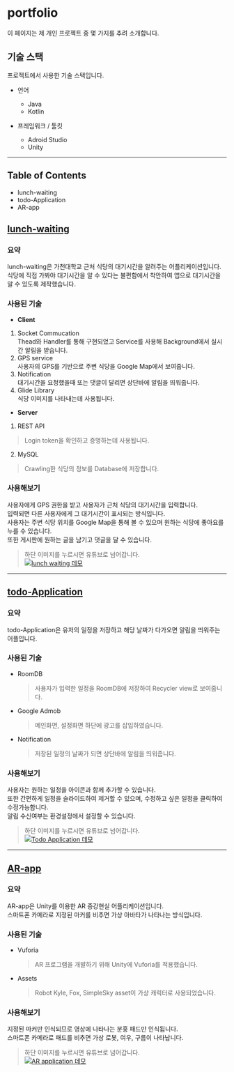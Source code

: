 # portfolio
이 페이지는 제 개인 프로젝트 중 몇 가지를 추려 소개합니다.

## 기술 스택
프로젝트에서 사용한 기술 스택입니다.

- 언어  
  - Java
  - Kotlin
  
- 프레임워크 / 툴킷  
  - Adroid Studio
  - Unity

---

## Table of Contents
- lunch-waiting
- todo-Application
- AR-app


## [lunch-waiting](https://github.com/JJangA9/lunch-waiting)


### 요약  
lunch-waiting은 가천대학교 근처 식당의 대기시간을 알려주는 어플리케이션입니다.  
식당에 직접 가봐야 대기시간을 알 수 있다는 불편함에서 착안하여 앱으로 대기시간을 알 수 있도록 제작했습니다.   

### 사용된 기술

- **Client**

 1. Socket Commucation  
  Thead와 Handler를 통해 구현되었고 Service를 사용해 Background에서 실시간 알림을 받습니다.
 2. GPS service  
  사용자의 GPS를 기반으로 주변 식당을 Google Map에서 보여줍니다.
 3. Notification  
  대기시간을 요청했을때 또는 댓글이 달리면 상단바에 알림을 띄워줍니다.
 4. Glide Library  
  식당 이미지를 나타내는데 사용됩니다.  
  
- **Server**  

 1. REST API  
  > Login token을 확인하고 증명하는데 사용됩니다.
 2. MySQL  
  > Crawling한 식당의 정보를 Database에 저장합니다.

### 사용해보기
사용자에게 GPS 권한을 받고 사용자가 근처 식당의 대기시간을 입력합니다.  
입력되면 다른 사용자에게 그 대기시간이 표시되는 방식입니다.  
사용자는 주변 식당 위치를 Google Map을 통해 볼 수 있으며 원하는 식당에 좋아요를 누를 수 있습니다.  
또한 게시판에 원하는 글을 남기고 댓글을 달 수 있습니다.  

> 하단 이미지를 누르시면 유튜브로 넘어갑니다.  
[![lunch waiting 데모](https://img.youtube.com/vi/V3zJFMWD8Es/0.jpg)](https://www.youtube.com/watch?v=V3zJFMWD8Es)  

---

## [todo-Application](https://github.com/JJangA9/TodoApplication)


### 요약
todo-Application은 유저의 일정을 저장하고 해당 날짜가 다가오면 알림을 띄워주는 어플입니다.  

### 사용된 기술

- RoomDB
  > 사용자가 입력한 일정을 RoomDB에 저장하여 Recycler view로 보여줍니다.  
- Google Admob  
  > 메인화면, 설정화면 하단에 광고를 삽입하였습니다.  
- Notification  
  > 저장된 일정의 날짜가 되면 상단바에 알림을 띄워줍니다.

### 사용해보기
사용자는 원하는 일정을 아이콘과 함께 추가할 수 있습니다.  
또한 간편하게 일정을 슬라이드하여 제거할 수 있으며, 수정하고 싶은 일정을 클릭하여 수정가능합니다.  
알림 수신여부는 환경설정에서 설정할 수 있습니다.  

> 하단 이미지를 누르시면 유튜브로 넘어갑니다.  
[![Todo Application 데모](https://img.youtube.com/vi/ehVcs0IErOY/0.jpg)](https://www.youtube.com/watch?v=ehVcs0IErOY)  

---

## [AR-app](https://github.com/JJangA9/AR-app)  


### 요약
AR-app은 Unity를 이용한 AR 증강현실 어플리케이션입니다.  
스마트폰 카메라로 지정된 마커를 비추면 가상 아바타가 나타나는 방식입니다.  

### 사용된 기술

- Vuforia
  > AR 프로그램을 개발하기 위해 Unity에 Vuforia를 적용했습니다.  
- Assets
  > Robot Kyle, Fox, SimpleSky asset이 가상 캐릭터로 사용되었습니다.

### 사용해보기  
지정된 마커만 인식되므로 영상에 나타나는 분홍 패드만 인식됩니다.  
스마트폰 카메라로 패드를 비추면 가상 로봇, 여우, 구름이 나타납니다.  

> 하단 이미지를 누르시면 유튜브로 넘어갑니다.  
[![AR application 데모](https://img.youtube.com/vi/hxOvGPYa1H0/0.jpg)](https://www.youtube.com/watch?v=hxOvGPYa1H0)
